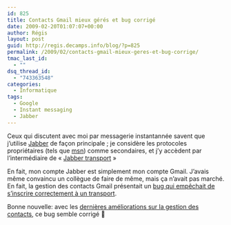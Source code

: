 ```yaml
---
id: 825
title: Contacts Gmail mieux gérés et bug corrigé
date: 2009-02-20T01:07:07+00:00
author: Régis
layout: post
guid: http://regis.decamps.info/blog/?p=825
permalink: /2009/02/contacts-gmail-mieux-geres-et-bug-corrige/
tmac_last_id:
  - ""
dsq_thread_id:
  - "743363548"
categories:
  - Informatique
tags:
  - Google
  - Instant messaging
  - Jabber
---
```

Ceux qui discutent avec moi par messagerie instantannée savent que j&rsquo;utilise [Jabber](http://www.jabber.org/) de façon principale ; je considère les protocoles propriétaires (tels que [msn](http://fr.wikipedia.org/wiki/Windows_Live_Messenger)) comme secondaires, et j&rsquo;y accèdent par l&rsquo;intermédiaire de « [Jabber transport](http://fr.wikipedia.org/wiki/Jabber#Transports) »

En fait, mon compte Jabber est simplement mon compte Gmail. J&rsquo;avais même convaincu un collègue de faire de même, mais ça n&rsquo;avait pas marché. En fait, la gestion des contacts Gmail présentait un [bug qui empêchait de s&rsquo;inscrire correctement à un transport](http://www.google.com/support/forum/p/Talk/thread?tid=28ea57ad8c3ad591&hl=en).

Bonne nouvelle: avec les [dernières améliorations sur la gestion des contacts](http://gmailblog.blogspot.com/2009/02/four-changes-to-gmail-contacts.html), ce bug semble corrigé 🙂